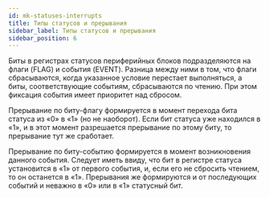```yaml
---
id: mk-statuses-interrupts
title: Типы статусов и прерывания
sidebar_label: Типы статусов и прерывания
sidebar_position: 6
---
```


Биты в регистрах статусов периферийных блоков подразделяются на флаги (FLAG) и события (EVENT). Разница между ними в том, что флаги сбрасываются, когда указанное условие перестает выполняться, а биты, соответствующие событиям, сбрасываются по чтению. При этом фиксация события имеет приоритет над сбросом.

Прерывание по биту-флагу формируется в момент перехода бита статуса из «0» в «1» (но не наоборот). Если бит статуса уже находился в «1», и в этот момент разрешается прерывание по этому биту, то прерывание тут же сработает.

Прерывание по биту-событию формируется в момент возникновения данного события. Следует иметь ввиду, что бит в регистре статуса установится в «1» от первого события, и, если его не сбросить чтением, то он останется в «1». Прерывания же формируются и от последующих событий и неважно в «0» или в «1» статусный бит.